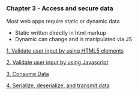 ### Chapter 3 - Access and secure data

Most web apps require static or dynamic data 
- Static written directly in html markup
- Dynamic can change and is manipulated via JS

[1. Validate user input by using HTML5 elements](objectives/1-validate-user-input/1-validate-user-input.md)

[2. Validate user input by using Javascript](objectives/2-validate-user-input-using-javascript/2-validate-user-input-using-javascript.md)

[3. Consume Data](objectives/3-consume-data/3-consume-data.md)

[4. Serialize, deserialize, and transmit data](objectives/4-serialize-deserialize-transmit-data/4-serialize-deserialize-transmit-data.md)
